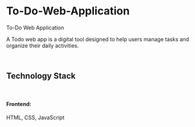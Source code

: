 # To-Do-Web-Application
To-Do Web Application
<p>A Todo web app is a digital tool designed to help users manage tasks and organize their daily activities. </p><br>
<h2>Technology Stack</h2><br>
<h4>Frontend:</h4> <p>HTML, CSS, JavaScript</p><br>

